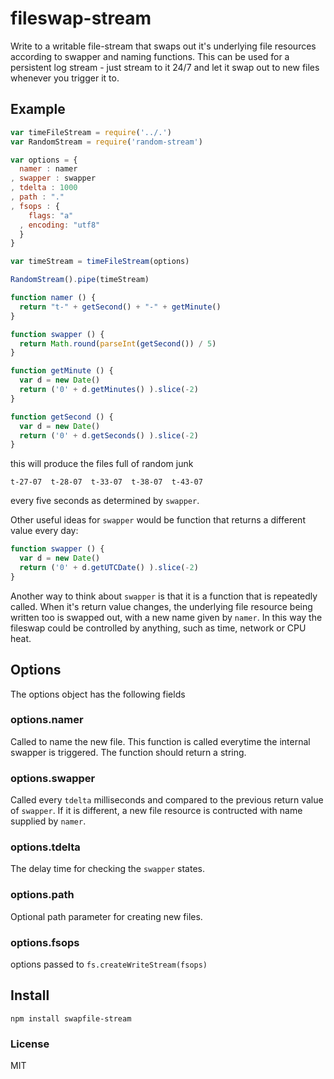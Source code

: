 # fileswap-stream

Write to a writable file-stream that swaps out it's underlying file resources according to swapper and naming functions. This can be used for a persistent log stream - just stream to it 24/7 and let it swap out to new files whenever you trigger it to.

## Example
```javascript
var timeFileStream = require('../.')
var RandomStream = require('random-stream')

var options = {
  namer : namer
, swapper : swapper
, tdelta : 1000
, path : "."
, fsops : {
    flags: "a"
  , encoding: "utf8"
  }
}

var timeStream = timeFileStream(options)

RandomStream().pipe(timeStream)

function namer () {
  return "t-" + getSecond() + "-" + getMinute()
}

function swapper () {
  return Math.round(parseInt(getSecond()) / 5)
}

function getMinute () {
  var d = new Date()
  return ('0' + d.getMinutes() ).slice(-2)
}

function getSecond () {
  var d = new Date()
  return ('0' + d.getSeconds() ).slice(-2)
}
```
this will produce the files full of random junk

```shell
t-27-07  t-28-07  t-33-07  t-38-07  t-43-07
```
every five seconds as determined by `swapper`.

Other useful ideas for `swapper` would be function that returns a different value every day:
```javascript
function swapper () {
  var d = new Date()
  return ('0' + d.getUTCDate() ).slice(-2)
}
```

Another way to think about `swapper` is that it is a function that is repeatedly called. When it's return value changes, the underlying file resource being written too is swapped out, with a new name given by `namer`. In this way the fileswap could be controlled by anything, such as time, network or CPU heat.

## Options
The options object has the following fields

### options.namer
Called to name the new file. This function is called everytime the internal swapper is triggered. The function should return a string.

### options.swapper
Called every `tdelta` milliseconds and compared to the previous return value of `swapper`. If it is different, a new file resource is contructed with name supplied by `namer`.

### options.tdelta
The delay time for checking the `swapper` states.

### options.path
Optional path parameter for creating new files.

### options.fsops
options passed to `fs.createWriteStream(fsops)`

## Install
```shell
npm install swapfile-stream
```

### License
MIT
